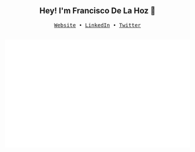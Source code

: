 <div align="center">

## Hey! I'm Francisco De La Hoz 👋

<samp>
  <a href='https://franciscodelahoz.com/'>Website</a> •
  <a href='https://www.linkedin.com/in/franciscodelahoz18/'>LinkedIn</a> •
  <a href='https://twitter.com/fdelahoz18'>Twitter</a>
</samp>

</div>
</br>
<p align="center">
  <img src="https://github.com/franciscodelahoz/franciscodelahoz/blob/main/output/languages.svg" alt="Languages usage percentage"/>
</p>
